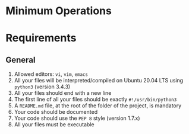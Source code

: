 # Minimum Operations

# Requirements

## General
1. Allowed editors: ```vi```, ```vim```, ```emacs```
2. All your files will be interpreted/compiled on Ubuntu 20.04 LTS using ```python3``` (version 3.4.3)
3. All your files should end with a new line
4. The first line of all your files should be exactly ```#!/usr/bin/python3```
5. A ```README.md``` file, at the root of the folder of the project, is mandatory
6. Your code should be documented
7. Your code should use the ```PEP 8``` style (version 1.7.x)
8. All your files must be executable